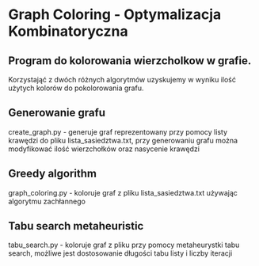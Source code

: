 # Graph Coloring - Optymalizacja Kombinatoryczna


## Program do kolorowania wierzcholkow w grafie. 
Korzystająć z dwóch różnych algorytmów uzyskujemy w wyniku ilość użytych kolorów do pokolorowania grafu.


## Generowanie grafu
create_graph.py - generuje graf reprezentowany przy pomocy listy krawędzi do pliku lista_sasiedztwa.txt,
przy generowaniu grafu można modyfikować ilość wierzchołków oraz nasycenie krawędzi



## Greedy algorithm
graph_coloring.py - koloruje graf z pliku lista_sasiedztwa.txt używając algorytmu zachłannego



## Tabu search metaheuristic
tabu_search.py - koloruje graf z pliku przy pomocy metaheurystki tabu search, 
możliwe jest dostosowanie długości tabu listy i liczby iteracji
